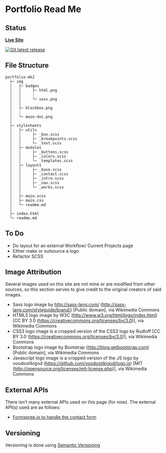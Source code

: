 # Portfolio Read Me

## Status

[**Live Site**](https://wilsonj806.github.io/portfolio/)

[![Git latest release](https://img.shields.io/github/tag/wilsonj806/portfolio.svg)](https://github.com/wilsonj806/portfolio)

## File Structure

```
portfolio-mk2
  ├─ img
  │   ├─ badges
  │   │     ├─ html.png
  │   │     :
  │   │     └─ sass.png
  │   │
  │   ├─ blackbox.png
  │   :
  │   └─ maze-doc.png
  │
  ├─ stylesheets
  │   ├─ utils
  │   │     ├─ _box.scss
  │   │     ├─ _breakpoints.scss
  │   │     └─ _text.scss
  │   ├─ modules
  │   │     ├─ _buttons.scss
  │   │     ├─ _colors.scss
  │   │     └─ _templates.scss
  │   ├─ layouts
  │   │     ├─ _base.scss
  │   │     ├─ _contact.scss
  │   │     ├─ _intro.scss
  │   │     ├─ _nav.scss
  │   │     └─ _works.scss
  │   │
  │   ├─ main.scss
  │   ├─ main.css
  │   └─ readme.md
  │
  ├─ index.html
  └─ readme.md
```

## To Do

- Do layout for an external Workflow/ Current Projects page
- Either make or outsource a logo
- Refactor SCSS

## Image Attribution

Several images used on this site are not mine or are modified from other sources, so this section serves to give credit to the original creators of said images.

  - Sass logo image by http://sass-lang.com/ (http://sass-lang.com/styleguide/brand/) [Public domain], via Wikimedia Commons
  - HTML5 logo image by W3C (http://www.w3.org/html/logo/index.html) [CC BY 3.0  (https://creativecommons.org/licenses/by/3.0)], via Wikimedia Commons
  - CSS3 logo image is a cropped version of the CSS3 logo by Rudloff [CC BY 3.0  (https://creativecommons.org/licenses/by/3.0)], via Wikimedia Commons
  - Bootstrap logo image by Bootstrap (http://blog.getbootstrap.com) [Public domain], via Wikimedia Commons
  - Javascript logo image is a cropped version of the JS logo by voodootikigod (https://github.com/voodootikigod/logo.js) [MIT (http://opensource.org/licenses/mit-license.php)], via Wikimedia Commons

## External APIs

There isn't many external APIs used on this page (for now). The external API(s) used are as follows:

  - [Formspree.io to handle the contact form](https://formspree.io/)

## Versioning

Versioning is done using [Semantic Versioning](https://semver.org/)